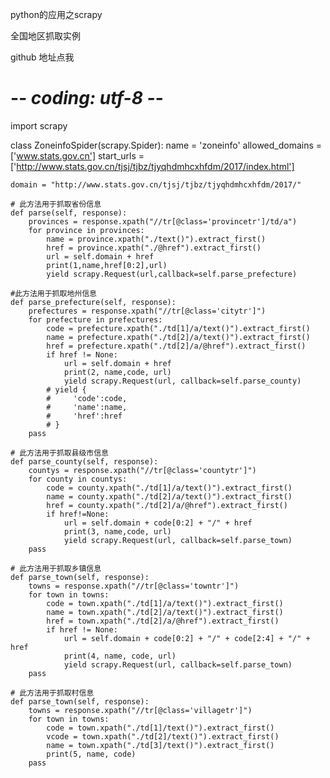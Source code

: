 python的应用之scrapy

全国地区抓取实例

github 地址点我

# -*- coding: utf-8 -*-
import scrapy


class ZoneinfoSpider(scrapy.Spider):
    name = 'zoneinfo'
    allowed_domains = ['www.stats.gov.cn']
    start_urls = ['http://www.stats.gov.cn/tjsj/tjbz/tjyqhdmhcxhfdm/2017/index.html']

    domain = "http://www.stats.gov.cn/tjsj/tjbz/tjyqhdmhcxhfdm/2017/"

    # 此方法用于抓取省份信息
    def parse(self, response):
        provinces = response.xpath("//tr[@class='provincetr']/td/a")
        for province in provinces:
            name = province.xpath("./text()").extract_first()
            href = province.xpath("./@href").extract_first()
            url = self.domain + href
            print(1,name,href[0:2],url)
            yield scrapy.Request(url,callback=self.parse_prefecture)

    #此方法用于抓取地州信息
    def parse_prefecture(self, response):
        prefectures = response.xpath("//tr[@class='citytr']")
        for prefecture in prefectures:
            code = prefecture.xpath("./td[1]/a/text()").extract_first()
            name = prefecture.xpath("./td[2]/a/text()").extract_first()
            href = prefecture.xpath("./td[2]/a/@href").extract_first()
            if href != None:
                url = self.domain + href
                print(2, name,code, url)
                yield scrapy.Request(url, callback=self.parse_county)
            # yield {
            #     'code':code,
            #     'name':name,
            #     'href':href
            # }
        pass

    # 此方法用于抓取县级市信息
    def parse_county(self, response):
        countys = response.xpath("//tr[@class='countytr']")
        for county in countys:
            code = county.xpath("./td[1]/a/text()").extract_first()
            name = county.xpath("./td[2]/a/text()").extract_first()
            href = county.xpath("./td[2]/a/@href").extract_first()
            if href!=None:
                url = self.domain + code[0:2] + "/" + href
                print(3, name,code, url)
                yield scrapy.Request(url, callback=self.parse_town)
        pass

    # 此方法用于抓取乡镇信息
    def parse_town(self, response):
        towns = response.xpath("//tr[@class='towntr']")
        for town in towns:
            code = town.xpath("./td[1]/a/text()").extract_first()
            name = town.xpath("./td[2]/a/text()").extract_first()
            href = town.xpath("./td[2]/a/@href").extract_first()
            if href != None:
                url = self.domain + code[0:2] + "/" + code[2:4] + "/" + href
                print(4, name, code, url)
                yield scrapy.Request(url, callback=self.parse_town)
        pass

    # 此方法用于抓取村信息
    def parse_town(self, response):
        towns = response.xpath("//tr[@class='villagetr']")
        for town in towns:
            code = town.xpath("./td[1]/text()").extract_first()
            vcode = town.xpath("./td[2]/text()").extract_first()
            name = town.xpath("./td[3]/text()").extract_first()
            print(5, name, code)
        pass
